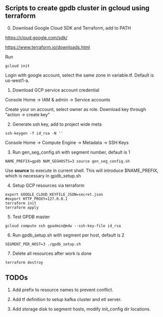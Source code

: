 ## Scripts to create gpdb cluster in gcloud using terraform
0. Download Google Cloud SDK and Terraform, add to PATH

https://cloud.google.com/sdk/

https://www.terraform.io/downloads.html

Run
```
gcloud init
```
Login with google account, select the same zone in variable.tf.
Default is us-west1-a.


1. Download GCP service account credential

Console Home -> IAM & admin -> Service accounts

Create your on account, select owner as role.
Download key through "action -> create key"

2. Generate ssh key, add to project wide meta
```
ssh-keygen -f id_rsa -N ''
```
Console Home -> Compute Engine -> Metadata -> SSH Keys

3. Run gen_seg_config.sh with segment number, default is 1
```
NAME_PREFIX=gpdb NUM_SEGHOSTS=3 source gen_seg_config.sh
```
Use **source** to execute in current shell. This will 
introduce $NAME_PREFIX, which is necessary in gpdb_setup.sh

4. Setup GCP resources via terraform
```
export GOOGLE_CLOUD_KEYFILE_JSON=secret.json
#export HTTP_PROXY=127.0.0.1
terraform init
terraform apply
```

5. Test GPDB master
```
gcloud compute ssh gpadmin@mdw --ssh-key-file id_rsa
```

6. Run gpdb_setup.sh with segment per host, default is 2
```
SEGMENT_PER_HOST=3 ./gpdb_setup.sh
```

7. Delete all resources after work is done
```
terraform destroy
```

## TODOs

1. Add prefix to resource names to prevent conflict.

2. Add tf definition to setup kafka cluster and etl server.

3. Add storage disk to segment hosts, modify init_config dir locations.
